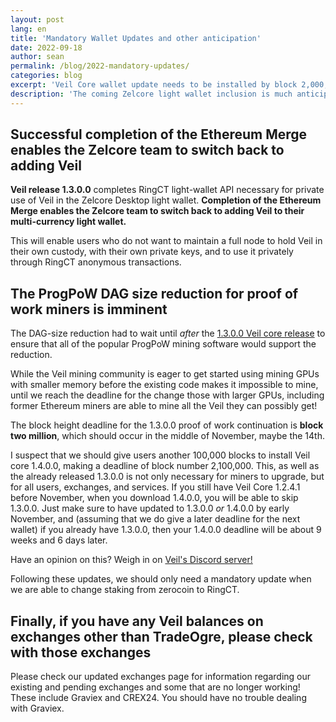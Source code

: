 ```yaml
---
layout: post
lang: en
title: 'Mandatory Wallet Updates and other anticipation'
date: 2022-09-18
author: sean
permalink: /blog/2022-mandatory-updates/
categories: blog
excerpt: 'Veil Core wallet update needs to be installed by block 2,000,000.'
description: 'The coming Zelcore light wallet inclusion is much anticipated, but wait, there is more!'
---
```


## Successful completion of the Ethereum Merge enables the Zelcore team to switch back to adding Veil

**Veil release 1.3.0.0** completes RingCT light-wallet API necessary for private use of Veil in the Zelcore Desktop light wallet. **Completion of the Ethereum Merge enables the Zelcore team to switch back to adding Veil to their multi-currency light wallet.** 

This will enable users who do not want to maintain a full node to hold Veil in their own custody, with their own private keys, and to use it privately through RingCT anonymous transactions.

## The ProgPoW DAG size reduction for proof of work miners is imminent

The DAG-size reduction had to wait until *after* the [1.3.0.0 Veil core release](/news/2022-wallet-130/) to ensure that all of the popular ProgPoW mining software would support the reduction.

While the Veil mining community is eager to get started using mining GPUs with smaller memory before the existing code makes it impossible to mine, until we reach the deadline for the change those with larger GPUs, including former Ethereum miners are able to mine all the Veil they can possibly get!

The block height deadline for the 1.3.0.0 proof of work continuation is **block two million**, which should occur in the middle of November, maybe the 14th.

I suspect that we should give users another 100,000 blocks to install Veil core 1.4.0.0, making a deadline of block number 2,100,000. This, as well as the already released 1.3.0.0 is not only necessary for miners to upgrade, but for all users, exchanges, and services. If you still have Veil Core 1.2.4.1 before November, when you download 1.4.0.0, you will be able to skip 1.3.0.0. Just make sure to have updated to 1.3.0.0 *or* 1.4.0.0 by early November, and (assuming that we do give a later deadline for the next wallet) if you already have 1.3.0.0, then your 1.4.0.0 deadline will be about 9 weeks and 6 days later.

Have an opinion on this? Weigh in on [Veil's Discord server!](http://discord.veil-project.com/)

Following these updates, we should only need a mandatory update when we are able to change staking from zerocoin to RingCT. 

## Finally, if you have any Veil balances on exchanges other than TradeOgre, please check with those exchanges

Please check our updated exchanges page for information regarding our existing and pending exchanges and some that are no longer working! These include Graviex and CREX24. You should have no trouble dealing with Graviex.